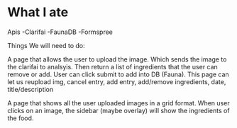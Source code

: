 # What I ate

Apis
-Clarifai
-FaunaDB
-Formspree

Things We will need to do:

A page that allows the user to upload the image. Which sends the image to the clarifai to analsyis.
Then return a list of ingredients that the user can remove or add. User can click submit to add into DB (Fauna). This page can let us reupload img, cancel entry, add entry, add/remove ingredients, date, title/description

A page that shows all the user uploaded images in a grid format. When user clicks on an image, the sidebar (maybe overlay) will show the ingredients of the food.



